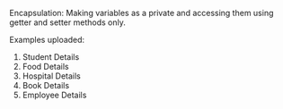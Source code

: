 Encapsulation: 
Making variables as a private and accessing them using getter and setter methods only.

Examples uploaded:

1) Student Details
2) Food Details
3) Hospital Details
4) Book Details
5) Employee Details
